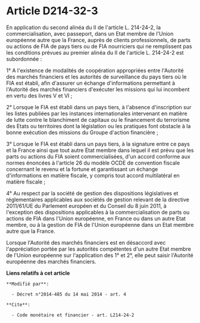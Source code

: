 # Article D214-32-3

En application du second alinéa du II de l'article L. 214-24-2, la commercialisation, avec passeport, dans un Etat membre de
l'Union européenne autre que la France, auprès de clients professionnels, de parts ou actions de FIA de pays tiers ou de FIA
nourriciers qui ne remplissent pas les conditions prévues au premier alinéa du II de l'article L. 214-24-2 est subordonnée : 

1° A l'existence de modalités de coopération appropriées entre l'Autorité des marchés financiers et les autorités de
surveillance du pays tiers où le FIA est établi, afin d'assurer un échange d'informations permettant à l'Autorité des marchés
financiers d'exécuter les missions qui lui incombent en vertu des livres V et VI ; 

2° Lorsque le FIA est établi dans un pays tiers, à l'absence d'inscription sur les listes publiées par les instances
internationales intervenant en matière de lutte contre le blanchiment de capitaux ou le financement du terrorisme des Etats
ou territoires dont la législation ou les pratiques font obstacle à la bonne exécution des missions du Groupe d'action
financière ; 

3° Lorsque le FIA est établi dans un pays tiers, à la signature entre ce pays et la France ainsi que tout autre Etat membre
dans lequel il est prévu que les parts ou actions du FIA soient commercialisées, d'un accord conforme aux normes énoncées à
l'article 26 du modèle OCDE de convention fiscale concernant le revenu et la fortune et garantissant un échange
d'informations en matière fiscale, y compris tout accord multilatéral en matière fiscale ;

4° Au respect par la société de gestion des dispositions législatives et réglementaires applicables aux sociétés de gestion
relevant de la directive 2011/61/UE du Parlement européen et du Conseil du 8 juin 2011, à l'exception des dispositions
applicables à la commercialisation de parts ou actions de FIA dans l'Union européenne, en France ou dans un autre Etat
membre, ou à la gestion de FIA de l'Union européenne dans un Etat membre autre que la France.  

Lorsque l'Autorité des marchés financiers est en désaccord avec l'appréciation portée par les autorités compétentes d'un
autre Etat membre de l'Union européenne sur l'application des 1° et 2°, elle peut saisir l'Autorité européenne des marchés
financiers.

**Liens relatifs à cet article**

	**Modifié par**:

	  - Décret n°2014-485 du 14 mai 2014 - art. 4

	**Cite**:

	  - Code monétaire et financier - art. L214-24-2
